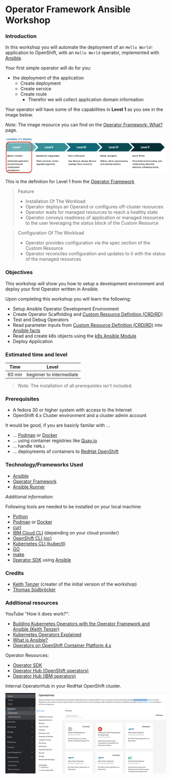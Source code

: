 # Operator Framework Ansible Workshop

### Introduction

In this workshop you will automate the deployment of an `Hello World!` application to OpenShift, with an `Hello World` operator, implemented with [Ansible](https://www.ansible.com/).

Your first simple operator will do for you:

* the deployment of the application 
    * Create deployment
    * Create service
    * Create route
        * Therefor we will collect application domain information

Your operator will have some of the capabilities in **Level 1** as you see in the image below.

_Note:_ The image resource you can find on the [Operator Framework: What?](https://operatorframework.io/what/) page.

![](./images/capability-model-operatorframework.png)

This is the definition for Level 1 from the [Operator Framework](https://operatorframework.io/operator-capabilities/)

>Feature 
> * Installation Of The Workload
> * Operator deploys an Operand or configures off-cluster resources
> * Operator waits for managed resources to reach a healthy state
> * Operator conveys readiness of application or managed resources to the user leveraging the status block of the Custom Resource

>Configuration Of The Workload
>* Operator provides configuration via the spec section of the Custom Resource
>* Operator reconciles configuration and updates to it with the status of the managed resources

### Objectives

This workshop will show you how to setup a development environment and deploy your first Operator written in Ansible. 

Upon completing this workshop you will learn the following:

* Setup Ansible Operator Development Environment
* Create Operator Scaffolding and [Custom Resource Definition (CRD/RD)](https://docs.openshift.com/container-platform/4.5/rest_api/extension_apis/customresourcedefinition-apiextensions-k8s-io-v1.html)
* Test and Debug Operators
* Read parameter inputs from [Custom Resource Definition (CRD/RD)](https://docs.openshift.com/container-platform/4.5/rest_api/extension_apis/customresourcedefinition-apiextensions-k8s-io-v1.html) into [Ansible facts](https://docs.ansible.com/ansible/latest/user_guide/playbooks_vars_facts.html)
* Read and create k8s objects using the [k8s Ansible Module](https://docs.ansible.com/ansible/latest/collections/community/kubernetes/k8s_info_module.html)
* Deploy Application

### Estimated time and level

|  Time | Level |  
| - | - | 
| 60 min | beginner to intermediate  | 

> _Note:_ The installation of all prerequistes isn't included.

### Prerequisites

* A fedora 30 or higher system with access to the Internet
* OpenShift 4.x Cluster environment and a cluster admin account

It would be good, if you are basicly familar with ...

* ... [Podman](https://podman.io/) or [Docker](https://www.docker.com/get-started)
* ... using container registries like [Quay.io](https://quay.io/) 
* ... handle `YAMLs`
* ... deployments of containers to [RedHat OpenShift](https://www.openshift.com/)

### Technology/Frameworks Used

* [Ansible](https://www.ansible.com/)
* [Operator Framework](https://operatorframework.io/)
* [Ansible Runner](https://github.com/ansible/ansible-runner)

_Additional information:_ 

Following tools are needed to be installed on your local machine:

* [Python](https://www.python.org/)
* [Podman](https://podman.io/) or [Docker](https://www.docker.com/get-started)
* [curl](https://curl.se)
* [IBM Cloud CLI](https://cloud.ibm.com/docs/cli?topic=cli-getting-started) (depending on your cloud provider)
* [OpenShift CLI (oc)](https://docs.openshift.com/container-platform/4.5/welcome/index.html)
* [Kubernetes CLI (kubectl)](https://kubernetes.io/docs/reference/kubectl/kubectl/)
* [GO](https://golang.org/)
* [make](https://en.wikipedia.org/wiki/Make_(software))
* [0perator SDK](https://sdk.operatorframework.io/) using [Ansible](https://www.ansible.com/)

### Credits

* [Keith Tenzer](http://keithtenzer.com) (creater of the initial version of the workshop)
* [Thomas Südbröcker](https://twitter.com/tsuedbroecker)

### Additional resources

YouTube "How it does work?":

* [Building Kubernetes Operators with the Operator Framework and Ansible (Keith Tenzer)](https://youtu.be/5XZZxhwb_xs)
* [Kubernetes Operators Explained](https://youtu.be/i9V4oCa5f9I)
* [What is Ansible?](https://youtu.be/fHO1X93e4WA)
* [Operators on OpenShift Container Platform 4.x](https://youtu.be/JMrxPyv9nxQ)

Operator Resources:

* [Operator SDK](https://sdk.operatorframework.io/)
* [Operator Hub (OpenShift operators)](https://operatorhub.io/?category=OpenShift+Optional)
* [Operator Hub (IBM operators)](https://operatorhub.io/?keyword=IBM)

Internal OperatorHub in your RedHat OpenShift cluster.

![](./images/operatorhub.png)



